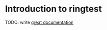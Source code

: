 # Introduction to ringtest

TODO: write [great documentation](http://jacobian.org/writing/what-to-write/)
